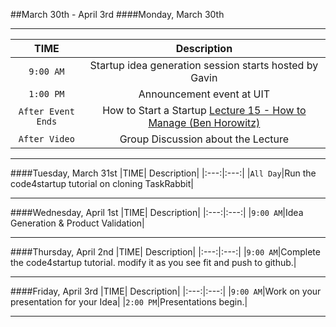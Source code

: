 ##March 30th - April 3rd
####Monday, March 30th

---

|TIME| Description|
|:---:|:---:|
|`9:00 AM`|Startup idea generation session starts hosted by Gavin|
|`1:00 PM`|Announcement event at UIT|
|`After Event Ends`|How to Start a Startup [Lecture 15 - How to Manage (Ben Horowitz)](https://www.youtube.com/watch?v=uVhTvQXfibU)|
|`After Video`|Group Discussion about the Lecture|
---

####Tuesday, March 31st
|TIME| Description|
|:---:|:---:|
|`All Day`|Run the code4startup tutorial on cloning TaskRabbit|

---

####Wednesday, April 1st
|TIME| Description|
|:---:|:---:|
|`9:00 AM`|Idea Generation & Product Validation|

---

####Thursday, April 2nd
|TIME| Description|
|:---:|:---:|
|`9:00 AM`|Complete the code4startup tutorial. modify it as you see fit and push to github.|

---

####Friday, April 3rd
|TIME| Description|
|:---:|:---:|
|`9:00 AM`|Work on your presentation for your Idea|
|`2:00 PM`|Presentations begin.|

---
